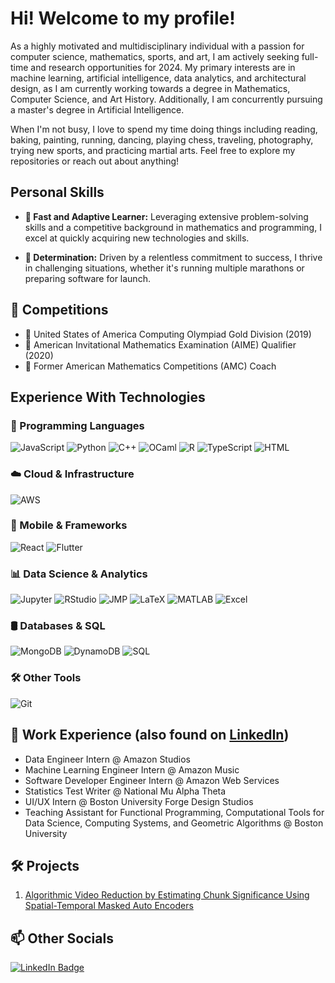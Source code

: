 # Hi! Welcome to my profile!
As a highly motivated and multidisciplinary individual with a passion for computer science, mathematics, sports, and art, I am actively seeking full-time and research opportunities for 2024. My primary interests are in machine learning, artificial intelligence, data analytics, and architectural design, as I am currently working towards a degree in Mathematics, Computer Science, and Art History. Additionally, I am concurrently pursuing a master's degree in Artificial Intelligence.

When I'm not busy, I love to spend my time doing things including reading, baking, painting, running, dancing, playing chess, traveling, photography, trying new sports, and practicing martial arts. Feel free to explore my repositories or reach out about anything!

## Personal Skills
- **🚀 Fast and Adaptive Learner:** Leveraging extensive problem-solving skills and a competitive background in mathematics and programming, I excel at quickly acquiring new technologies and skills.
  
- **🏃 Determination:** Driven by a relentless commitment to success, I thrive in challenging situations, whether it's running multiple marathons or preparing software for launch.

## 📐 Competitions
- 🥇 United States of America Computing Olympiad Gold Division (2019)
- 🌟 American Invitational Mathematics Examination (AIME) Qualifier (2020)
- 🧠 Former American Mathematics Competitions (AMC) Coach

## Experience With Technologies
### **🚀 Programming Languages**
![JavaScript](https://img.shields.io/badge/JavaScript-F7DF1E?style=flat&logo=javascript&logoColor=white)
![Python](https://img.shields.io/badge/Python-3776AB?style=flat&logo=python&logoColor=white)
![C++](https://img.shields.io/badge/C++-00599C?style=flat&logo=c%2B%2B&logoColor=white)
![OCaml](https://img.shields.io/badge/OCaml-EC6813?style=flat&logo=ocaml&logoColor=white)
![R](https://img.shields.io/badge/R-276DC3?style=flat&logo=r&logoColor=white)
![TypeScript](https://img.shields.io/badge/TypeScript-3178C6?style=flat&logo=typescript&logoColor=white)
![HTML](https://img.shields.io/badge/HTML-E34F26?style=flat&logo=html5&logoColor=white)

### **☁️ Cloud & Infrastructure**
![AWS](https://img.shields.io/badge/AWS-232F3E?style=flat&logo=amazon-aws&logoColor=white)

### **📱 Mobile & Frameworks**
![React](https://img.shields.io/badge/React-61DAFB?style=flat&logo=react&logoColor=white)
![Flutter](https://img.shields.io/badge/Flutter-02569B?style=flat&logo=flutter&logoColor=white)

### **📊 Data Science & Analytics**
![Jupyter](https://img.shields.io/badge/Jupyter-F37626?style=flat&logo=jupyter&logoColor=white)
![RStudio](https://img.shields.io/badge/RStudio-75AADB?style=flat&logo=rstudio&logoColor=white)
![JMP](https://img.shields.io/badge/JMP-B31732?style=flat&logo=sas&logoColor=white)
![LaTeX](https://img.shields.io/badge/LaTeX-008080?style=flat&logo=latex&logoColor=white)
![MATLAB](https://img.shields.io/badge/MATLAB-0076A8?style=flat&logo=mathworks&logoColor=white)
![Excel](https://img.shields.io/badge/Excel-217346?style=flat&logo=microsoft-excel&logoColor=white)

### **🛢️ Databases & SQL**
![MongoDB](https://img.shields.io/badge/MongoDB-47A248?style=flat&logo=mongodb&logoColor=white)
![DynamoDB](https://img.shields.io/badge/DynamoDB-4053D6?style=flat&logo=amazon-dynamodb&logoColor=white)
![SQL](https://img.shields.io/badge/SQL-336791?style=flat&logo=postgresql&logoColor=white)

### **🛠️ Other Tools**
![Git](https://img.shields.io/badge/Git-F05032?style=flat&logo=git&logoColor=white)

## 💼 Work Experience (also found on [LinkedIn](https://www.linkedin.com/in/reshab-chhabra/))
- Data Engineer Intern @ Amazon Studios
- Machine Learning Engineer Intern @ Amazon Music
- Software Developer Engineer Intern @ Amazon Web Services
- Statistics Test Writer @ National Mu Alpha Theta
- UI/UX Intern @ Boston University Forge Design Studios
- Teaching Assistant for Functional Programming, Computational Tools for Data Science, Computing Systems, and Geometric Algorithms @ Boston University

## 🛠️ Projects
1. [Algorithmic Video Reduction by Estimating Chunk Significance Using Spatial-Temporal Masked Auto Encoders](https://github.com/rechhabra/carv-st-mae)

## 📫 Other Socials
[![LinkedIn Badge](https://img.shields.io/badge/LinkedIn-Reshab_Chhabra-blue?style=flat-square&logo=linkedin&logoColor=white&link=https://www.linkedin.com/in/reshab-chhabra/)](https://www.linkedin.com/in/reshab-chhabra/)

<!--
**rechhabra/rechhabra** is a ✨ _special_ ✨ repository because its `README.md` (this file) appears on your GitHub profile.

Here are some ideas to get you started:

- 🔭 I’m currently working on ...
- 🌱 I’m currently learning ...
- 👯 I’m looking to collaborate on ...
- 🤔 I’m looking for help with ...
- 💬 Ask me about ...
- 📫 How to reach me: ...
- 😄 Pronouns: ...
- ⚡ Fun fact: ...
-->
